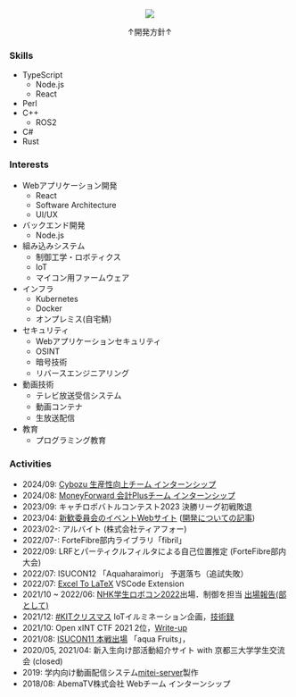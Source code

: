 <div align=center>
  <img src="https://emojis.slackmojis.com/emojis/images/1518985741/3559/allo-drool.gif">
  <p>↑開発方針↑</p>
</div>

### Skills
* TypeScript
  * Node.js
  * React
* Perl
* C++
  * ROS2
* C#
* Rust
### Interests
* Webアプリケーション開発
  * React
  * Software Architecture
  * UI/UX
* バックエンド開発
  * Node.js
* 組み込みシステム
  * 制御工学・ロボティクス
  * IoT
  * マイコン用ファームウェア
* インフラ
  * Kubernetes
  * Docker
  * オンプレミス(自宅鯖)
* セキュリティ
  * Webアプリケーションセキュリティ
  * OSINT
  * 暗号技術
  * リバースエンジニアリング
* 動画技術
  * テレビ放送受信システム
  * 動画コンテナ
  * 生放送配信
* 教育
  * プログラミング教育
### Activities
* 2024/09: [Cybozu 生産性向上チーム インターンシップ](https://zenn.dev/for/articles/338aa8460e9e8e)
* 2024/08: [MoneyForward 会計Plusチーム インターンシップ](https://zenn.dev/for/articles/8768db1b4b5d73)
* 2023/09: キャチロボバトルコンテスト2023 決勝リーグ初戦敗退
* 2023/04: [新歓委員会のイベントWebサイト](https://irodori-newcomer2023.pages.dev/) ([開発についての記事](https://zenn.dev/for/articles/829b4379aa665b))
* 2023/02-: アルバイト (株式会社ティアフォー)
* 2022/07-: ForteFibre部内ライブラリ「fibril」
* 2022/09: LRFとパーティクルフィルタによる自己位置推定 (ForteFibre部内大会)
* 2022/07: ISUCON12 「Aquaharaimori」 予選落ち（追試失敗）
* 2022/07: [Excel To LaTeX](https://marketplace.visualstudio.com/items?itemName=f0reacharr.excel-to-latex-copypaste) VSCode Extension
* 2021/10 ~ 2022/06: [NHK学生ロボコン2022](https://official-robocon.com/gakusei/)出場．制御を担当 [出場報告(部として)](https://blog.fortefibre.net/?p=5125)
* 2021/12: [#KITクリスマス](https://twitter.com/hashtag/KIT%E3%82%AF%E3%83%AA%E3%82%B9%E3%83%9E%E3%82%B9) IoTイルミネーション企画，[技術録](https://zenn.dev/for/articles/0e4dab2a53ae75)
* 2021/10: Open xINT CTF 2021 2位，[Write-up](https://zenn.dev/for/articles/9ffe00690568b5)
* 2021/08: [ISUCON11 本戦出場](https://isucon.net/archives/56021237.html) 「aqua Fruits」，
* 2020/05, 2021/04: 新入生向け部活動紹介サイト with 京都三大学学生交流会 (closed)
* 2019: 学内向け動画配信システム[mitei-server](https://github.com/HorikawaCSC/mitei-server)製作
* 2018/08: AbemaTV株式会社 Webチーム インターンシップ
